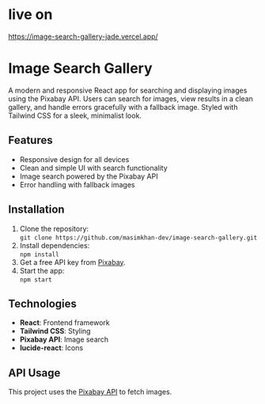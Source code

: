 # live on 
https://image-search-gallery-jade.vercel.app/
# Image Search Gallery
A modern and responsive React app for searching and displaying images using the Pixabay API. Users can search for images, view results in a clean gallery, and handle errors gracefully with a fallback image. Styled with Tailwind CSS for a sleek, minimalist look.

## Features
- Responsive design for all devices
- Clean and simple UI with search functionality
- Image search powered by the Pixabay API
- Error handling with fallback images

## Installation
1. Clone the repository:  
   `git clone https://github.com/masimkhan-dev/image-search-gallery.git`
2. Install dependencies:  
   `npm install`
3. Get a free API key from [Pixabay](https://pixabay.com/api/docs/).
4. Start the app:  
`npm start`

## Technologies
- **React**: Frontend framework
- **Tailwind CSS**: Styling
- **Pixabay API**: Image search
- **lucide-react**: Icons

## API Usage
This project uses the [Pixabay API](https://pixabay.com/api/docs/) to fetch images.
